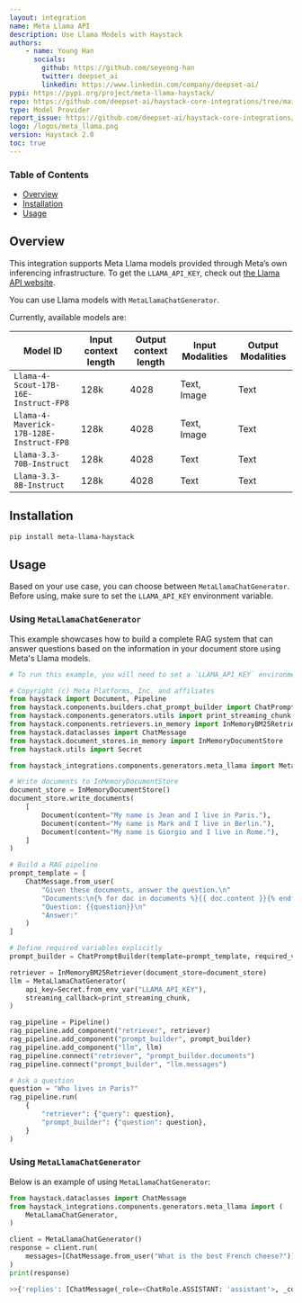 ```yaml
---
layout: integration
name: Meta Llama API
description: Use Llama Models with Haystack
authors:
    - name: Young Han
      socials:
        github: https://github.com/seyeong-han
        twitter: deepset_ai
        linkedin: https://www.linkedin.com/company/deepset-ai/
pypi: https://pypi.org/project/meta-llama-haystack/
repo: https://github.com/deepset-ai/haystack-core-integrations/tree/main/integrations/meta_llama
type: Model Provider
report_issue: https://github.com/deepset-ai/haystack-core-integrations/issues
logo: /logos/meta_llama.png
version: Haystack 2.0
toc: true
---
```


### **Table of Contents**

- [Overview](#overview)
- [Installation](#installation)
- [Usage](#usage)

## Overview

This integration supports Meta Llama models provided through Meta’s own inferencing infrastructure. To get the `LLAMA_API_KEY`, check out [the Llama API website](https://llama.developer.meta.com?utm_source=partner-haystack&utm_medium=website).

You can use Llama models with `MetaLlamaChatGenerator`.

Currently, available models are:

| Model ID | Input context length | Output context length | Input Modalities | Output Modalities |
| --- | --- | --- | --- | --- |
| `Llama-4-Scout-17B-16E-Instruct-FP8` | 128k | 4028 | Text, Image | Text |
| `Llama-4-Maverick-17B-128E-Instruct-FP8` | 128k | 4028 | Text, Image | Text |
| `Llama-3.3-70B-Instruct` | 128k | 4028 | Text | Text |
| `Llama-3.3-8B-Instruct` | 128k | 4028 | Text | Text |

## Installation

```bash
pip install meta-llama-haystack
```

## Usage

Based on your use case, you can choose between `MetaLlamaChatGenerator`.
Before using, make sure to set the `LLAMA_API_KEY` environment variable.

### Using `MetaLlamaChatGenerator`

This example showcases how to build a complete RAG system that can answer questions based on the information in your document store using Meta's Llama models.

```python
# To run this example, you will need to set a `LLAMA_API_KEY` environment variable.

# Copyright (c) Meta Platforms, Inc. and affiliates
from haystack import Document, Pipeline
from haystack.components.builders.chat_prompt_builder import ChatPromptBuilder
from haystack.components.generators.utils import print_streaming_chunk
from haystack.components.retrievers.in_memory import InMemoryBM25Retriever
from haystack.dataclasses import ChatMessage
from haystack.document_stores.in_memory import InMemoryDocumentStore
from haystack.utils import Secret

from haystack_integrations.components.generators.meta_llama import MetaLlamaChatGenerator

# Write documents to InMemoryDocumentStore
document_store = InMemoryDocumentStore()
document_store.write_documents(
    [
        Document(content="My name is Jean and I live in Paris."),
        Document(content="My name is Mark and I live in Berlin."),
        Document(content="My name is Giorgio and I live in Rome."),
    ]
)

# Build a RAG pipeline
prompt_template = [
    ChatMessage.from_user(
        "Given these documents, answer the question.\n"
        "Documents:\n{% for doc in documents %}{{ doc.content }}{% endfor %}\n"
        "Question: {{question}}\n"
        "Answer:"
    )
]

# Define required variables explicitly
prompt_builder = ChatPromptBuilder(template=prompt_template, required_variables={"question", "documents"})

retriever = InMemoryBM25Retriever(document_store=document_store)
llm = MetaLlamaChatGenerator(
    api_key=Secret.from_env_var("LLAMA_API_KEY"),
    streaming_callback=print_streaming_chunk,
)

rag_pipeline = Pipeline()
rag_pipeline.add_component("retriever", retriever)
rag_pipeline.add_component("prompt_builder", prompt_builder)
rag_pipeline.add_component("llm", llm)
rag_pipeline.connect("retriever", "prompt_builder.documents")
rag_pipeline.connect("prompt_builder", "llm.messages")

# Ask a question
question = "Who lives in Paris?"
rag_pipeline.run(
    {
        "retriever": {"query": question},
        "prompt_builder": {"question": question},
    }
)
```

### Using `MetaLlamaChatGenerator`

Below is an example of using `MetaLlamaChatGenerator`:

```python
from haystack.dataclasses import ChatMessage
from haystack_integrations.components.generators.meta_llama import (
    MetaLlamaChatGenerator,
)

client = MetaLlamaChatGenerator()
response = client.run(
    messages=[ChatMessage.from_user("What is the best French cheese?")]
)
print(response)

>>{'replies': [ChatMessage(_role=<ChatRole.ASSISTANT: 'assistant'>, _content=[TextContent(text='The best French cheese is a matter of personal preference, but some of the most popular and highly-regarded French cheeses include:\n\n1. **Camembert**: A soft, creamy, and earthy cheese from Normandy, often served with bread and fruit.\n2. **Brie**: A soft, white, and mild cheese from the Île-de-France region, often baked or served with crackers.\n3. **Roquefort**: A pungent, blue-veined cheese from the Roquefort-sur-Soulzon region, often served as a dessert or used in salad dressings.\n4. **Époisses**: A strong, golden, and washed-rind cheese from Burgundy, often served with fruit and bread.\n5. **Pont l\'Évêque**: A semi-soft, golden, and washed-rind cheese from Normandy, often served with crackers or bread.\n\nOf course, there are many other excellent French cheeses, and the "best" one will depend on your personal taste preferences. Some other notable mentions include:\n\n* **Comté**: A firm, nutty, and golden cheese from Franche-Comté.\n* **Gruyère**: A nutty, creamy, and firm cheese from the Savoie region.\n* **Bucheron**: A semi-soft, white, and mild cheese from the Loire Valley.\n* **Bleu d\'Auvergne**: A creamy, blue-veined cheese from the Auvergne region.\n\nFrance is home to over 400 different types of cheese, each with its own unique characteristics and flavor profiles. So, feel free to explore and find your own favorite French cheese!')], _name=None, _meta={'model': 'Llama-4-Scout-17B-16E-Instruct-FP8', 'index': 0, 'finish_reason': 'stop', 'usage': {'completion_tokens': 335, 'prompt_tokens': 17, 'total_tokens': 352, 'completion_tokens_details': None, 'prompt_tokens_details': None}})]}
```
